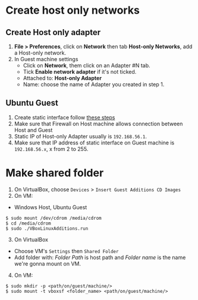 # Create host only networks

## Create Host only adapter

1. **File > Preferences**, click on **Network** then tab **Host-only Networks**, add a Host-only network.
2. In Guest machine settings
    - Click on **Network**, them click on an Adapter #N tab.
    - Tick **Enable network adapter** if it's not ticked.
    - Attached to: **Host-only Adapter**
    - Name: choose the name of Adapter you created in step 1.

## Ubuntu Guest

1. Create static interface follow [these steps](../ubuntu/network.md#create-an-static-network-interface)
2. Make sure that Firewall on Host machine allows connection between Host and Guest
3. Static IP of Host-only Adapter usually is `192.168.56.1`.
4. Make sure that IP address of static interface on Guest machine is `192.168.56.x`, x from 2 to 255.

# Make shared folder

1. On VirtualBox, choose `Devices` > `Insert Guest Additions CD Images`
2. On VM:
- Windows Host, Ubuntu Guest
```
$ sudo mount /dev/cdrom /media/cdrom
$ cd /media/cdrom
$ sudo ./VBoxLinuxAdditions.run
```
3. On VirtualBox
- Choose VM's  `Settings` then `Shared Folder`
- Add folder with: _Folder Path_ is host path and _Folder name_ is the name we're  gonna mount on VM.
4. On VM:
```
$ sudo mkdir -p <path/on/guest/machine/>
$ sudo mount -t vboxsf <folder_name> <path/on/guest/machine/>
```